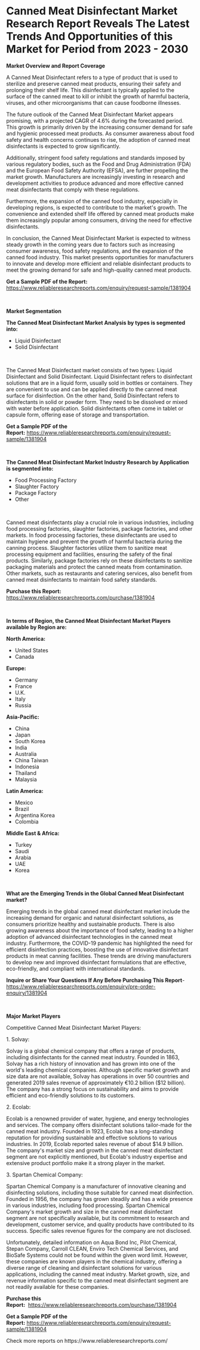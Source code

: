 <p><h1>Canned Meat Disinfectant Market Research Report Reveals The Latest Trends And Opportunities of this Market for Period from 2023 - 2030</h1></p><p><strong>Market Overview and Report Coverage</strong></p>
<p><p>A Canned Meat Disinfectant refers to a type of product that is used to sterilize and preserve canned meat products, ensuring their safety and prolonging their shelf life. This disinfectant is typically applied to the surface of the canned meat to kill or inhibit the growth of harmful bacteria, viruses, and other microorganisms that can cause foodborne illnesses.</p><p>The future outlook of the Canned Meat Disinfectant Market appears promising, with a projected CAGR of 4.6% during the forecasted period. This growth is primarily driven by the increasing consumer demand for safe and hygienic processed meat products. As consumer awareness about food safety and health concerns continues to rise, the adoption of canned meat disinfectants is expected to grow significantly.</p><p>Additionally, stringent food safety regulations and standards imposed by various regulatory bodies, such as the Food and Drug Administration (FDA) and the European Food Safety Authority (EFSA), are further propelling the market growth. Manufacturers are increasingly investing in research and development activities to produce advanced and more effective canned meat disinfectants that comply with these regulations.</p><p>Furthermore, the expansion of the canned food industry, especially in developing regions, is expected to contribute to the market's growth. The convenience and extended shelf life offered by canned meat products make them increasingly popular among consumers, driving the need for effective disinfectants.</p><p>In conclusion, the Canned Meat Disinfectant Market is expected to witness steady growth in the coming years due to factors such as increasing consumer awareness, food safety regulations, and the expansion of the canned food industry. This market presents opportunities for manufacturers to innovate and develop more efficient and reliable disinfectant products to meet the growing demand for safe and high-quality canned meat products.</p></p>
<p><strong>Get a Sample PDF of the Report:</strong> <a href="https://www.reliableresearchreports.com/enquiry/request-sample/1381904">https://www.reliableresearchreports.com/enquiry/request-sample/1381904</a></p>
<p>&nbsp;</p>
<p><strong>Market Segmentation</strong></p>
<p><strong>The Canned Meat Disinfectant Market Analysis by types is segmented into:</strong></p>
<p><ul><li>Liquid Disinfectant</li><li>Solid Disinfectant</li></ul></p>
<p>&nbsp;</p>
<p><p>The Canned Meat Disinfectant market consists of two types: Liquid Disinfectant and Solid Disinfectant. Liquid Disinfectant refers to disinfectant solutions that are in a liquid form, usually sold in bottles or containers. They are convenient to use and can be applied directly to the canned meat surface for disinfection. On the other hand, Solid Disinfectant refers to disinfectants in solid or powder form. They need to be dissolved or mixed with water before application. Solid disinfectants often come in tablet or capsule form, offering ease of storage and transportation.</p></p>
<p><strong>Get a Sample PDF of the Report:</strong>&nbsp;<a href="https://www.reliableresearchreports.com/enquiry/request-sample/1381904">https://www.reliableresearchreports.com/enquiry/request-sample/1381904</a></p>
<p>&nbsp;</p>
<p><strong>The Canned Meat Disinfectant Market Industry Research by Application is segmented into:</strong></p>
<p><ul><li>Food Processing Factory</li><li>Slaughter Factory</li><li>Package Factory</li><li>Other</li></ul></p>
<p>&nbsp;</p>
<p><p>Canned meat disinfectants play a crucial role in various industries, including food processing factories, slaughter factories, package factories, and other markets. In food processing factories, these disinfectants are used to maintain hygiene and prevent the growth of harmful bacteria during the canning process. Slaughter factories utilize them to sanitize meat processing equipment and facilities, ensuring the safety of the final products. Similarly, package factories rely on these disinfectants to sanitize packaging materials and protect the canned meats from contamination. Other markets, such as restaurants and catering services, also benefit from canned meat disinfectants to maintain food safety standards.</p></p>
<p><strong>Purchase this Report:</strong>&nbsp; <a href="https://www.reliableresearchreports.com/purchase/1381904">https://www.reliableresearchreports.com/purchase/1381904</a></p>
<p>&nbsp;</p>
<p><strong>In terms of Region, the Canned Meat Disinfectant Market Players available by Region are:</strong></p>
<p>
    <p> <strong> North America: </strong>
        <ul>
            <li>United States</li>
            <li>Canada</li>
        </ul>
        </p> 
    <p> <strong> Europe: </strong>
        <ul>
            <li>Germany</li>
            <li>France</li>
            <li>U.K.</li>
            <li>Italy</li>
            <li>Russia</li>
        </ul>
        </p> 
    <p> <strong> Asia-Pacific: </strong>
        <ul>
            <li>China</li>
            <li>Japan</li>
            <li>South Korea</li>
            <li>India</li>
            <li>Australia</li>
            <li>China Taiwan</li>
            <li>Indonesia</li>
            <li>Thailand</li>
            <li>Malaysia</li>
        </ul>
        </p> 
    <p> <strong> Latin America: </strong>
        <ul>
            <li>Mexico</li>
            <li>Brazil</li>
            <li>Argentina Korea</li>
            <li>Colombia</li>
        </ul>
        </p> 
    <p> <strong> Middle East & Africa: </strong>
        <ul>
            <li>Turkey</li>
            <li>Saudi</li>
            <li>Arabia</li>
            <li>UAE</li>
            <li>Korea</li>
        </ul>
    </p>
    </p>
<p>&nbsp;</p>
<p><strong>What are the Emerging Trends in the Global Canned Meat Disinfectant market?</strong></p>
<p><p>Emerging trends in the global canned meat disinfectant market include the increasing demand for organic and natural disinfectant solutions, as consumers prioritize healthy and sustainable products. There is also growing awareness about the importance of food safety, leading to a higher adoption of advanced disinfectant technologies in the canned meat industry. Furthermore, the COVID-19 pandemic has highlighted the need for efficient disinfection practices, boosting the use of innovative disinfectant products in meat canning facilities. These trends are driving manufacturers to develop new and improved disinfectant formulations that are effective, eco-friendly, and compliant with international standards.</p></p>
<p><strong>Inquire or Share Your Questions If Any Before Purchasing This Report</strong>- <a href="https://www.reliableresearchreports.com/enquiry/pre-order-enquiry/1381904">https://www.reliableresearchreports.com/enquiry/pre-order-enquiry/1381904</a></p>
<p>&nbsp;</p>
<p><strong>Major Market Players</strong></p>
<p><p>Competitive Canned Meat Disinfectant Market Players:</p><p>1. Solvay:</p><p>Solvay is a global chemical company that offers a range of products, including disinfectants for the canned meat industry. Founded in 1863, Solvay has a rich history of innovation and has grown into one of the world's leading chemical companies. Although specific market growth and size data are not available, Solvay has operations in over 50 countries and generated 2019 sales revenue of approximately €10.2 billion ($12 billion). The company has a strong focus on sustainability and aims to provide efficient and eco-friendly solutions to its customers.</p><p>2. Ecolab:</p><p>Ecolab is a renowned provider of water, hygiene, and energy technologies and services. The company offers disinfectant solutions tailor-made for the canned meat industry. Founded in 1923, Ecolab has a long-standing reputation for providing sustainable and effective solutions to various industries. In 2019, Ecolab reported sales revenue of about $14.9 billion. The company's market size and growth in the canned meat disinfectant segment are not explicitly mentioned, but Ecolab's industry expertise and extensive product portfolio make it a strong player in the market.</p><p>3. Spartan Chemical Company:</p><p>Spartan Chemical Company is a manufacturer of innovative cleaning and disinfecting solutions, including those suitable for canned meat disinfection. Founded in 1956, the company has grown steadily and has a wide presence in various industries, including food processing. Spartan Chemical Company's market growth and size in the canned meat disinfectant segment are not specifically available, but its commitment to research and development, customer service, and quality products have contributed to its success. Specific sales revenue figures for the company are not disclosed.</p><p>Unfortunately, detailed information on Aqua Bond Inc, Pilot Chemical, Stepan Company, Carroll CLEAN, Enviro Tech Chemical Services, and BioSafe Systems could not be found within the given word limit. However, these companies are known players in the chemical industry, offering a diverse range of cleaning and disinfectant solutions for various applications, including the canned meat industry. Market growth, size, and revenue information specific to the canned meat disinfectant segment are not readily available for these companies.</p></p>
<p><strong>Purchase this Report:</strong>&nbsp;&nbsp;<a href="https://www.reliableresearchreports.com/purchase/1381904">https://www.reliableresearchreports.com/purchase/1381904</a></p>
<p></p>
<p><strong>Get a Sample PDF of the Report:</strong>&nbsp;<a href="https://www.reliableresearchreports.com/enquiry/request-sample/1381904">https://www.reliableresearchreports.com/enquiry/request-sample/1381904</a></p>
<p>Check more reports on https://www.reliableresearchreports.com/</p>